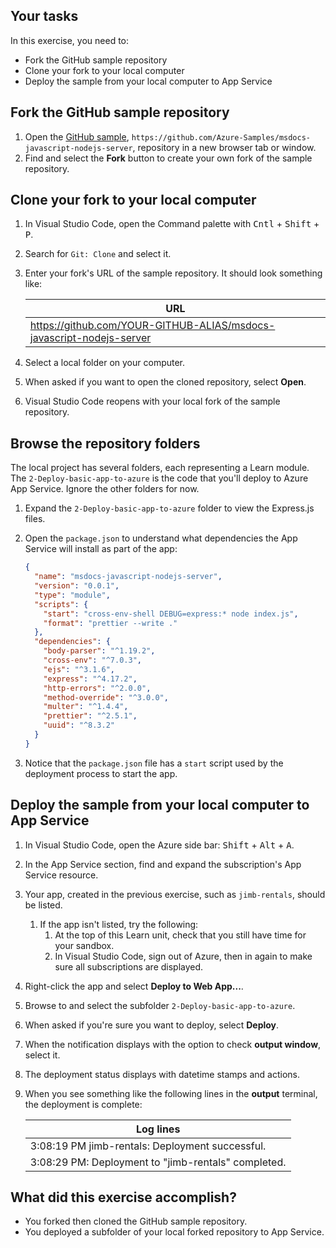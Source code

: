 ## Your tasks

In this exercise, you need to: 

* Fork the GitHub sample repository
* Clone your fork to your local computer
* Deploy the sample from your local computer to App Service

## Fork the GitHub sample repository

1. Open the [GitHub sample](https://github.com/Azure-Samples/msdocs-javascript-nodejs-server), `https://github.com/Azure-Samples/msdocs-javascript-nodejs-server`, repository in a new browser tab or window.
1. Find and select the **Fork** button to create your own fork of the sample repository. 

## Clone your fork to your local computer

1. In Visual Studio Code, open the Command palette with <kbd>Cntl</kbd> + <kbd>Shift</kbd> + <kbd>P</kbd>.
1. Search for `Git: Clone` and select it. 
1. Enter your fork's URL of the sample repository. It should look something like:

    |URL|
    |--|
    |https://github.com/YOUR-GITHUB-ALIAS/msdocs-javascript-nodejs-server|

1. Select a local folder on your computer.
1. When asked if you want to open the cloned repository, select **Open**. 
1. Visual Studio Code reopens with your local fork of the sample repository.

## Browse the repository folders

The local project has several folders, each representing a Learn module. The `2-Deploy-basic-app-to-azure` is the code that you'll deploy to Azure App Service. Ignore the other folders for now.

1. Expand the `2-Deploy-basic-app-to-azure` folder to view the Express.js files.
1. Open the `package.json` to understand what dependencies the App Service will install as part of the app:

    ```json
    {
      "name": "msdocs-javascript-nodejs-server",
      "version": "0.0.1",
      "type": "module",
      "scripts": {
        "start": "cross-env-shell DEBUG=express:* node index.js",
        "format": "prettier --write ."
      },
      "dependencies": {
        "body-parser": "^1.19.2",
        "cross-env": "^7.0.3",
        "ejs": "^3.1.6",
        "express": "^4.17.2",
        "http-errors": "^2.0.0",
        "method-override": "^3.0.0",
        "multer": "^1.4.4",
        "prettier": "^2.5.1",
        "uuid": "^8.3.2"
      }
    }
    ```

1. Notice that the `package.json` file has a `start` script used by the deployment process to start the app.

## Deploy the sample from your local computer to App Service

1. In Visual Studio Code, open the Azure side bar: <kbd>Shift</kbd> + <kbd>Alt</kbd> + <kbd>A</kbd>.
1. In the App Service section, find and expand the subscription's App Service resource.
1. Your app, created in the previous exercise, such as `jimb-rentals`, should be listed.
    1. If the app isn't listed, try the following:
        1. At the top of this Learn unit, check that you still have time for your sandbox.
        1. In Visual Studio Code, sign out of Azure, then in again to make sure all subscriptions are displayed.
1. Right-click the app and select **Deploy to Web App...**.
1. Browse to and select the subfolder `2-Deploy-basic-app-to-azure`.
1. When asked if you're sure you want to deploy, select **Deploy**.
1. When the notification displays with the option to check **output window**, select it.
1. The deployment status displays with datetime stamps and actions. 

1. When you see something like the following lines in the **output** terminal, the deployment is complete: 

    |Log lines|
    |--|
    |3:08:19 PM jimb-rentals: Deployment successful.|
    |3:08:29 PM: Deployment to "jimb-rentals" completed.|

## What did this exercise accomplish? 

* You forked then cloned the GitHub sample repository.
* You deployed a subfolder of your local forked repository to App Service.
